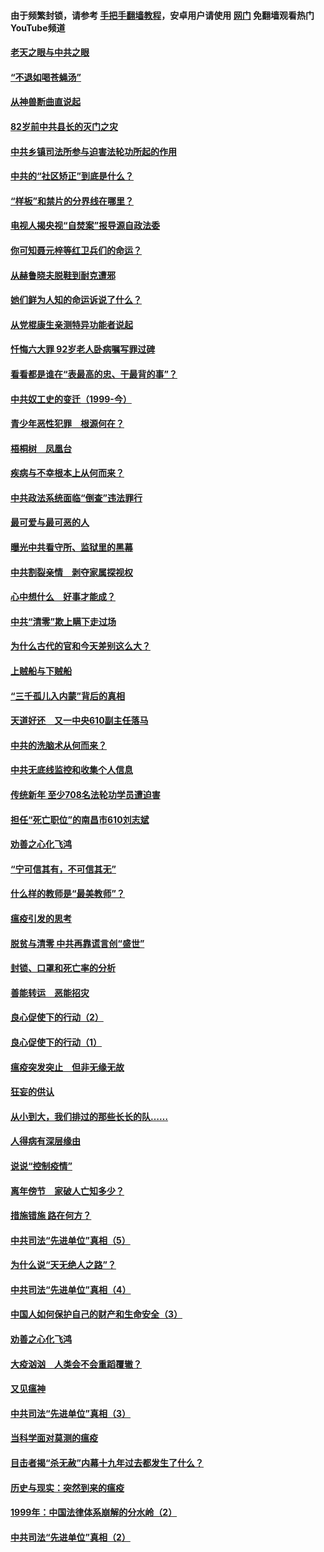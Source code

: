 #### 由于频繁封锁，请参考 [手把手翻墙教程](https://github.com/gfw-breaker/guides/wiki/)，安卓用户请使用 [网门](https://github.com/gfw-breaker/nogfw/blob/master/dl.md?t=04160301) 免翻墙观看热门YouTube频道 

#### [老天之眼与中共之眼](../pages/19/423378.md?t=04160301) 

#### [“不退如喝苍蝇汤”](../pages/19/423287.md?t=04160301) 

#### [从神兽断曲直说起](../pages/19/423201.md?t=04160301) 

#### [82岁前中共县长的灭门之灾](../pages/19/423055.md?t=04160301) 

#### [中共乡镇司法所参与迫害法轮功所起的作用](../pages/19/423064.md?t=04160301) 

#### [中共的“社区矫正”到底是什么？](../pages/19/422870.md?t=04160301) 

#### [“样板”和禁片的分界线在哪里？](../pages/19/422704.md?t=04160301) 

#### [电视人揭央视“自焚案”报导源自政法委](../pages/19/422770.md?t=04160301) 

#### [你可知聂元梓等红卫兵们的命运？](../pages/19/422848.md?t=04160301) 

#### [从赫鲁晓夫脱鞋到耐克遭邪](../pages/19/422826.md?t=04160301) 

#### [她们鲜为人知的命运诉说了什么？](../pages/19/422754.md?t=04160301) 

#### [从党棍康生亲测特异功能者说起](../pages/19/422657.md?t=04160301) 

#### [忏悔六大罪 92岁老人卧病嘱写罪过碑](../pages/19/422750.md?t=04160301) 

#### [看看都是谁在“表最高的忠、干最背的事”？](../pages/19/422703.md?t=04160301) 

#### [中共奴工史的变迁（1999-今）](../pages/19/422656.md?t=04160301) 

#### [青少年恶性犯罪　根源何在？](../pages/19/422449.md?t=04160301) 

#### [梧桐树　凤凰台](../pages/19/422442.md?t=04160301) 

#### [疾病与不幸根本上从何而来？](../pages/19/422438.md?t=04160301) 

#### [中共政法系统面临“倒查”违法罪行](../pages/19/422497.md?t=04160301) 

#### [最可爱与最可恶的人](../pages/19/422448.md?t=04160301) 

#### [曝光中共看守所、监狱里的黑幕](../pages/19/422390.md?t=04160301) 

#### [中共割裂亲情　剥夺家属探视权](../pages/19/422364.md?t=04160301) 

#### [心中想什么　好事才能成？](../pages/19/422318.md?t=04160301) 

#### [中共“清零”欺上瞒下走过场](../pages/19/422306.md?t=04160301) 

#### [为什么古代的官和今天差别这么大？](../pages/19/422228.md?t=04160301) 

#### [上贼船与下贼船](../pages/19/422276.md?t=04160301) 

#### [“三千孤儿入内蒙”背后的真相](../pages/19/422229.md?t=04160301) 

#### [天道好还　又一中央610副主任落马](../pages/19/422155.md?t=04160301) 

#### [中共的洗脑术从何而来？](../pages/19/422154.md?t=04160301) 

#### [中共无底线监控和收集个人信息](../pages/19/422039.md?t=04160301) 

#### [传统新年 至少708名法轮功学员遭迫害](../pages/19/421946.md?t=04160301) 

#### [担任“死亡职位”的南昌市610刘志斌](../pages/19/421957.md?t=04160301) 

#### [劝善之心化飞鸿](../pages/19/421164.md?t=04160301) 

#### [“宁可信其有，不可信其无”](../pages/19/421691.md?t=04160301) 

#### [什么样的教师是“最美教师”？](../pages/19/421755.md?t=04160301) 

#### [瘟疫引发的思考](../pages/19/421594.md?t=04160301) 

#### [脱贫与清零 中共再靠谎言创“盛世”](../pages/19/421590.md?t=04160301) 

#### [封锁、口罩和死亡率的分析](../pages/19/421495.md?t=04160301) 

#### [善能转运　恶能招灾](../pages/19/421334.md?t=04160301) 

#### [良心促使下的行动（2）](../pages/19/421361.md?t=04160301) 

#### [良心促使下的行动（1）](../pages/19/421302.md?t=04160301) 

#### [瘟疫突发突止　但非无缘无故](../pages/19/421281.md?t=04160301) 

#### [狂妄的供认](../pages/19/421199.md?t=04160301) 

#### [从小到大，我们排过的那些长长的队……](../pages/19/421243.md?t=04160301) 

#### [人得病有深层缘由](../pages/19/420864.md?t=04160301) 

#### [说说“控制疫情”](../pages/19/420831.md?t=04160301) 

#### [离年傍节　家破人亡知多少？](../pages/19/420563.md?t=04160301) 

#### [措施错施  路在何方？](../pages/19/420076.md?t=04160301) 

#### [中共司法“先进单位”真相（5）](../pages/19/419453.md?t=04160301) 

#### [为什么说“天无绝人之路”？](../pages/19/419618.md?t=04160301) 

#### [中共司法“先进单位”真相（4）](../pages/19/419452.md?t=04160301) 

#### [中国人如何保护自己的财产和生命安全（3）](../pages/19/419405.md?t=04160301) 

#### [劝善之心化飞鸿](../pages/19/418758.md?t=04160301) 

#### [大疫汹汹　人类会不会重蹈覆辙？](../pages/19/419691.md?t=04160301) 

#### [又见瘟神](../pages/19/419225.md?t=04160301) 

#### [中共司法“先进单位”真相（3）](../pages/19/419451.md?t=04160301) 

#### [当科学面对莫测的瘟疫](../pages/19/419625.md?t=04160301) 

#### [目击者揭“杀无赦”内幕十九年过去都发生了什么？](../pages/19/419617.md?t=04160301) 

#### [历史与现实：突然到来的瘟疫](../pages/19/419619.md?t=04160301) 

#### [1999年：中国法律体系崩解的分水岭（2）](../pages/19/419455.md?t=04160301) 

#### [中共司法“先进单位”真相（2）](../pages/19/419450.md?t=04160301) 

